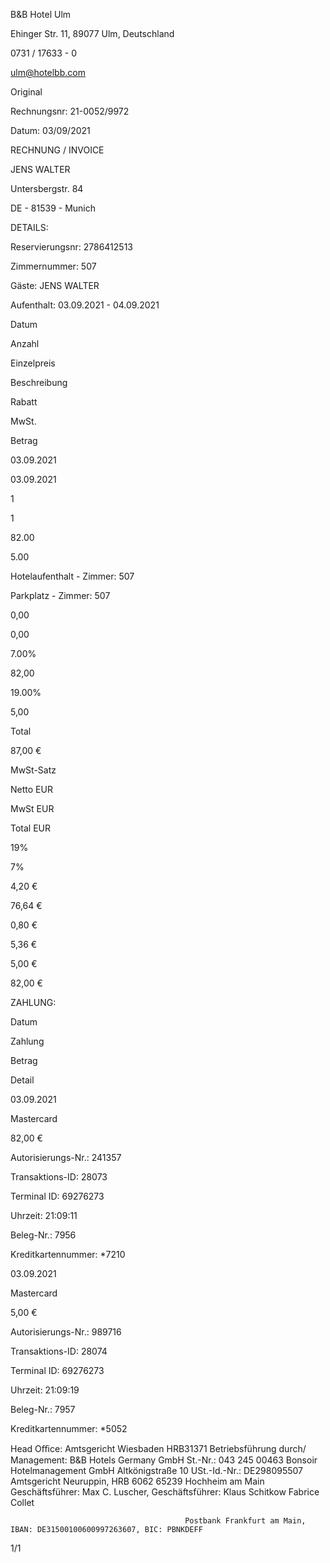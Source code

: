 B&B Hotel Ulm

Ehinger Str. 11, 89077 Ulm, Deutschland

0731 / 17633 - 0

ulm@hotelbb.com

Original

Rechnungsnr: 21-0052/9972

Datum: 03/09/2021

RECHNUNG / INVOICE

JENS WALTER

 Untersbergstr. 84

DE -  81539 -  Munich

DETAILS:

Reservierungsnr: 2786412513

Zimmernummer: 507

Gäste: JENS WALTER

Aufenthalt: 03.09.2021 - 04.09.2021

Datum

Anzahl

Einzelpreis

Beschreibung

Rabatt

MwSt.

Betrag

03.09.2021

03.09.2021

1

1

82.00

5.00

Hotelaufenthalt - Zimmer: 507

Parkplatz - Zimmer: 507

0,00

0,00

7.00%

82,00

19.00%

5,00

Total

87,00 €

MwSt-Satz

Netto EUR

MwSt EUR

Total EUR

19%

7%

4,20 €

76,64 €

0,80 €

5,36 €

5,00 €

82,00 €

ZAHLUNG:

Datum

Zahlung

Betrag

Detail

03.09.2021

Mastercard

82,00 €

Autorisierungs-Nr.: 241357

Transaktions-ID: 28073

Terminal ID: 69276273

Uhrzeit: 21:09:11

Beleg-Nr.: 7956

Kreditkartennummer: *7210

03.09.2021

Mastercard

5,00 €

Autorisierungs-Nr.: 989716

Transaktions-ID: 28074

Terminal ID: 69276273

Uhrzeit: 21:09:19

Beleg-Nr.: 7957

Kreditkartennummer: *5052

Head Oﬃce:                                                         Amtsgericht Wiesbaden HRB31371                                            Betriebsführung durch/ Management:
B&B Hotels Germany GmbH                               St.-Nr.: 043 245 00463                                                                Bonsoir Hotelmanagement GmbH
Altkönigstraße 10                                                 USt.-Id.-Nr.: DE298095507                                                         Amtsgericht Neuruppin, HRB 6062
65239 Hochheim am Main                                   Geschäftsführer: Max C. Luscher,                                                  Geschäftsführer: Klaus Schitkow
                                                                                                        Fabrice Collet

                                           Postbank Frankfurt am Main, IBAN: DE31500100600997263607, BIC: PBNKDEFF

1/1

